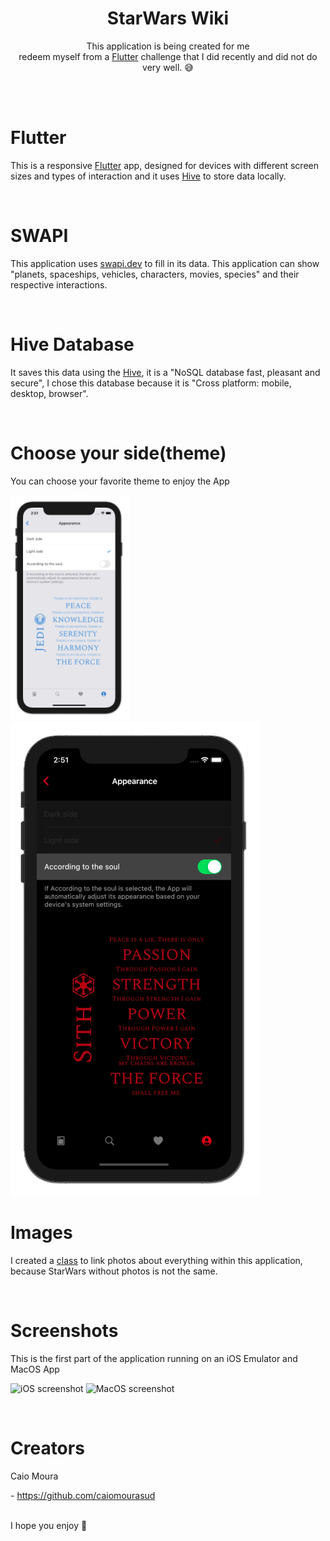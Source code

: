 <h1 align=center> StarWars Wiki </h3>

<p align=center>
  This application is being created for me <br>
  redeem myself from a <a href="https://flutter.dev/" target="_blank">Flutter</a> challenge that I did recently and did not do very well. 😅
</p>
</br>
</br>

# Flutter
<p>This is a responsive <a href="https://flutter.dev/" target="_blank">Flutter</a> app, designed for devices with different screen sizes and types of interaction and it uses <a href="https://pub.dev/packages/hive" target="_blank">Hive</a> to store data locally.</p>
</br>

# SWAPI
<p>This application uses <a href="https://swapi.dev/" target="_blank">swapi.dev</a> to fill in its data. This application can show "planets, spaceships, vehicles, characters, movies, species" and their respective interactions.</p>
</br>

# Hive Database
<p>It saves this data using the <a href="https://pub.dev/packages/hive" target="_blank">Hive</a>, it is a "NoSQL database fast, pleasant and secure", I chose this database because it is "Cross platform: mobile, desktop, browser".</p>
</br>

# Choose your side(theme)
<p>You can choose your favorite theme to enjoy the App</p>
<p>
  <img src="screens/light_side.png" height="360" alt="Light side screenshot">
  <img src="screens/dark_side.png" alt="Dark side screenshot">
</p>


# Images
<p>I created a <a href="https://github.com/CaioMouraSud/starwarswiki/blob/main/lib/app/utils/image_generator.dart">class</a> to link photos about everything within this application, because StarWars without photos is not the same.</p>
</br>

# Screenshots
<p>This is the first part of the application running on an iOS Emulator and MacOS App</p>
<p>
  <img src="screens/ios_presentation.gif" height="340" alt="iOS screenshot">
  <img src="screens/mac_presentation.gif" height="340" alt="MacOS screenshot">
</p>
</br>

# Creators
<p>Caio Moura</p>
- <a href="https://github.com/caiomourasud" target="_blank">https://github.com/caiomourasud</a>
</br>
</br>
<p>I hope you enjoy 🤘</p>
